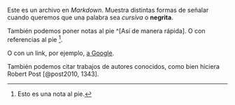 Este es un archivo en *Markdown*. Muestra distintas formas de señalar cuando queremos que una palabra sea *cursiva* o **negrita**.

También podemos poner notas al pie ^[Así de manera rápida]. O con referencias al pie [^fn1]. 

O con un link, por ejemplo, [a Google](www.google.com).

También podemos citar trabajos de autores conocidos, como bien hiciera Robert Post [@post2010, 1343]. 

[^fn1]: Esto es una nota al pie.  